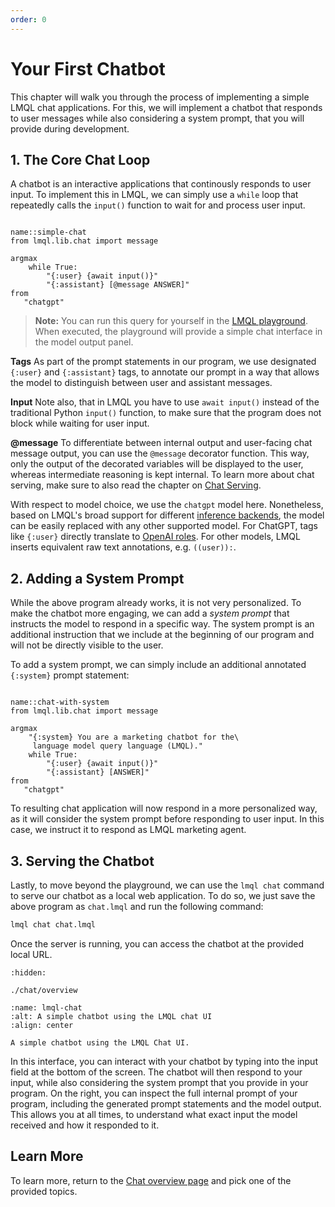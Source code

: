 ```yaml
---
order: 0
---
```

# Your First Chatbot

This chapter will walk you through the process of implementing a simple LMQL chat applications. For this, we will implement a chatbot that responds to user messages while also considering a system prompt, that you will provide during development. 

## 1. The Core Chat Loop

A chatbot is an interactive applications that continously responds to user input. To implement this in LMQL, we can simply use a `while` loop that repeatedly calls the `input()` function to wait for and process user input. 

```{lmql}

name::simple-chat
from lmql.lib.chat import message

argmax 
    while True:
        "{:user} {await input()}"
        "{:assistant} [@message ANSWER]"
from
   "chatgpt"
```

> **Note:** You can run this query for yourself in the [LMQL playground](../../index.md). When executed, the playground will provide a simple chat interface in the model output panel.

**Tags** As part of the prompt statements in our program, we use designated `{:user}` and `{:assistant}` tags, to annotate our prompt in a way that allows the model to distinguish between user and assistant messages. 

**Input** Note also, that in LMQL you have to use `await input()` instead of the traditional Python `input()` function, to make sure that the program does not block while waiting for user input.

**@message** To differentiate between internal output and user-facing chat message output, you can use the `@message` decorator function. This way, only the output of the decorated variables will be displayed to the user, whereas intermediate reasoning is kept internal. To learn more about chat serving, make sure to also read the chapter on [Chat Serving](./serving.md).

With respect to model choice, we use the `chatgpt` model here. Nonetheless, based on LMQL's broad support for different [inference backends](../../models/index.md), the model can be easily replaced with any other supported model. For ChatGPT, tags like `{:user}` directly translate to [OpenAI roles](https://platform.openai.com/docs/guides/gpt/chat-completions-api). For other models, LMQL inserts equivalent raw text annotations, e.g. `((user)):`.

## 2. Adding a System Prompt

While the above program already works, it is not very personalized. To make the chatbot more engaging, we can add a *system prompt* that instructs the model to respond in a specific way. The system prompt is an additional instruction that we include at the beginning of our program and will not be directly visible to the user.

To add a system prompt, we can simply include an additional annotated `{:system}` prompt statement:

```{lmql}

name::chat-with-system
from lmql.lib.chat import message

argmax 
    "{:system} You are a marketing chatbot for the\
     language model query language (LMQL)."
    while True:
        "{:user} {await input()}"
        "{:assistant} [ANSWER]"
from
   "chatgpt"
```

To resulting chat application will now respond in a more personalized way, as it will consider the system prompt before responding to user input. In this case, we instruct it to respond as LMQL marketing agent. 

## 3. Serving the Chatbot

Lastly, to move beyond the playground, we can use the `lmql chat` command to serve our chatbot as a local web application. To do so, we just save the above program as `chat.lmql` and run the following command:

```bash
lmql chat chat.lmql
```

Once the server is running, you can access the chatbot at the provided local URL. 

```{toctree}
:hidden:

./chat/overview
```

```{figure} https://github.com/eth-sri/lmql/assets/17903049/334e9ab4-aab8-448d-9dc0-c53be8351e27
:name: lmql-chat
:alt: A simple chatbot using the LMQL chat UI
:align: center

A simple chatbot using the LMQL Chat UI.
```

In this interface, you can interact with your chatbot by typing into the input field at the bottom of the screen. The chatbot will then respond to your input, while also considering the system prompt that you provide in your program. On the right, you can inspect the full internal prompt of your program, including the generated prompt statements and the model output. This allows you at all times, to understand what exact input the model received and how it responded to it.

## Learn More

To learn more, return to the [Chat overview page](../chat.md) and pick one of the provided topics.